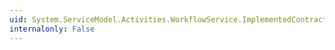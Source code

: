 ```yaml
---
uid: System.ServiceModel.Activities.WorkflowService.ImplementedContracts
internalonly: False
---
```


